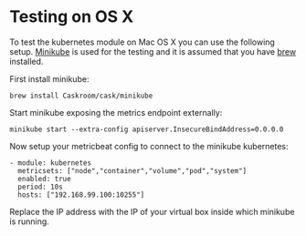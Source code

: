 # Testing on OS X

To test the kubernetes module on Mac OS X you can use the following setup. [Minikube](https://github.com/kubernetes/minikube) is used for the testing and it is assumed that you have [brew](https://brew.sh/) installed.

First install minikube:

```
brew install Caskroom/cask/minikube
```

Start minikube exposing the metrics endpoint externally:

``` 
minikube start --extra-config apiserver.InsecureBindAddress=0.0.0.0
```

Now setup your metricbeat config to connect to the minikube kubernetes:

```
- module: kubernetes
  metricsets: ["node","container","volume","pod","system"]
  enabled: true
  period: 10s
  hosts: ["192.168.99.100:10255"]
```

Replace the IP address with the IP of your virtual box inside which minikube is running.
